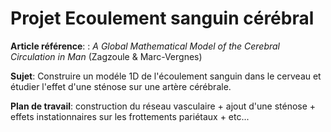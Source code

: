 # Projet Ecoulement sanguin cérébral

**Article référence**: : _A Global Mathematical Model of the Cerebral Circulation in Man_ (Zagzoule & Marc-Vergnes)

**Sujet**: Construire un modéle 1D de l'écoulement sanguin dans le cerveau et étudier l'effet d'une sténose sur
une artère cérébrale.

**Plan de travail**: construction du réseau vasculaire + ajout d'une sténose + effets instationnaires sur les frottements pariétaux + etc...

